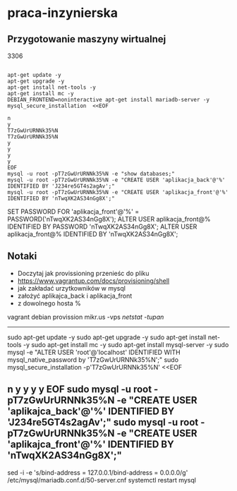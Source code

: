 # praca-inzynierska

## Przygotowanie maszyny wirtualnej

3306

```

apt-get update -y
apt-get upgrade -y
apt-get install net-tools -y
apt-get install mc -y
DEBIAN_FRONTEND=noninteractive apt-get install mariadb-server -y
mysql_secure_installation  <<EOF

n
y
T7zGwUrURNNk35%N
T7zGwUrURNNk35%N
y
y
y
y
EOF
mysql -u root -pT7zGwUrURNNk35%N -e "show databases;"
mysql -u root -pT7zGwUrURNNk35%N -e "CREATE USER 'aplikacja_back'@'%' IDENTIFIED BY 'J234re5GT4s2agAv';"
mysql -u root -pT7zGwUrURNNk35%N -e "CREATE USER 'aplikacja_front'@'%' IDENTIFIED BY 'nTwqXK2AS34nGg8X';"
```





SET PASSWORD FOR 'aplikacja_front'@'%' = PASSWORD('nTwqXK2AS34nGg8X');
ALTER USER aplikacja_front@% IDENTIFIED BY PASSWORD 'nTwqXK2AS34nGg8X';
ALTER USER aplikacja_front@% IDENTIFIED BY 'nTwqXK2AS34nGg8X';

## Notaki
- Doczytaj jak provissioning przenieśc do pliku
- https://www.vagrantup.com/docs/provisioning/shell
- jak zakładać urzytkowników w mysql
- założyć aplikajca_back i aplikacja_front
- z dowolnego hosta %

vagrant debian provission
mikr.us -vps
*netstat -tupan*


----------------------------------------------------
sudo apt-get update -y
sudo apt-get upgrade -y
sudo apt-get install net-tools -y
sudo apt-get install mc -y
sudo apt-get install mysql-server -y
sudo mysql -e "ALTER USER 'root'@'localhost' IDENTIFIED WITH mysql_native_password by 'T7zGwUrURNNk35%N';"
sudo mysql_secure_installation -p'T7zGwUrURNNk35%N' <<EOF

n
y
y
y
y
EOF
sudo mysql -u root -pT7zGwUrURNNk35%N -e "CREATE USER 'aplikajca_back'@'%' IDENTIFIED BY 'J234re5GT4s2agAv';"
sudo mysql -u root -pT7zGwUrURNNk35%N -e "CREATE USER 'aplikajca_front'@'%' IDENTIFIED BY 'nTwqXK2AS34nGg8X';"
-------------------------------------------------------------

sed -i -e 's/bind-address            = 127.0.0.1/bind-address            = 0.0.0.0/g' /etc/mysql/mariadb.conf.d/50-server.cnf
systemctl restart mysql
